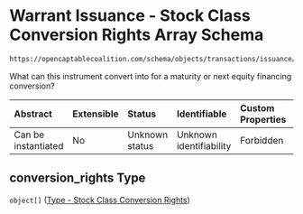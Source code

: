 # Warrant Issuance - Stock Class Conversion Rights Array Schema

```txt
https://opencaptablecoalition.com/schema/objects/transactions/issuance/warrant_issuance#/properties/conversion_rights
```

What can this instrument convert into for a maturity or next equity financing conversion?

| Abstract            | Extensible | Status         | Identifiable            | Custom Properties | Additional Properties | Access Restrictions | Defined In                                                                                                                    |
| :------------------ | :--------- | :------------- | :---------------------- | :---------------- | :-------------------- | :------------------ | :---------------------------------------------------------------------------------------------------------------------------- |
| Can be instantiated | No         | Unknown status | Unknown identifiability | Forbidden         | Allowed               | none                | [WarrantIssuance.schema.json*](../../schema/objects/transactions/issuance/WarrantIssuance.schema.json "open original schema") |

## conversion_rights Type

`object[]` ([Type - Stock Class Conversion Rights](stockclass-properties-stock-class---stock-class-conversion-rights-array-type---stock-class-conversion-rights.md))

